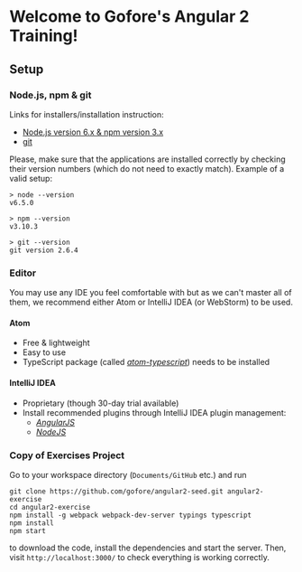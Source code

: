 # Welcome to Gofore's Angular 2 Training!
## Setup
### Node.js, npm & git

Links for installers/installation instruction:
- [Node.js version 6.x & npm version 3.x](https://nodejs.org/)
- [git](http://git-scm.com/)

Please, make sure that the applications are installed correctly by checking their version numbers (which do not need to exactly match). Example of a valid setup:

```shell
> node --version
v6.5.0

> npm --version
v3.10.3

> git --version
git version 2.6.4
```

### Editor

You may use any IDE you feel comfortable with but as we can't master all of them, we recommend either Atom or IntelliJ IDEA (or WebStorm) to be used.

#### Atom
- Free & lightweight
- Easy to use
- TypeScript package (called [_atom-typescript_](https://atom.io/packages/atom-typescript)) needs to be installed

#### IntelliJ IDEA
- Proprietary (though 30-day trial available)
- Install recommended plugins through IntelliJ IDEA plugin management:
  - [_AngularJS_](https://github.com/JetBrains/intellij-plugins/tree/master/AngularJS)
  - [_NodeJS_](https://plugins.jetbrains.com/plugin/6098?pr=idea)

### Copy of Exercises Project
Go to your workspace directory (`Documents/GitHub` etc.) and run

```shell
git clone https://github.com/gofore/angular2-seed.git angular2-exercise
cd angular2-exercise
npm install -g webpack webpack-dev-server typings typescript
npm install
npm start
```

to download the code, install the dependencies and start the server. Then, visit `http://localhost:3000/` to check everything is working correctly.
